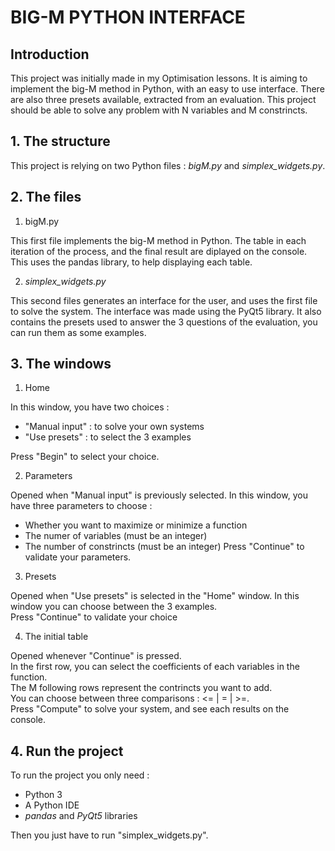 # BIG-M PYTHON INTERFACE

## Introduction

This project was initially made in my Optimisation lessons.
It is aiming to implement the big-M method in Python, with an easy to use interface.
There are also three presets available, extracted from an evaluation.
This project should be able to solve any problem with N variables and M constrincts.


## 1. The structure

This project is relying on two Python files : _bigM.py_ and _simplex_widgets.py_.

##  2. The files     

1. bigM.py

This first file implements the big-M method in Python.
The table in each iteration of the process, and the final result are diplayed on the console.
This uses the pandas library, to help displaying each table.

2. _simplex_widgets.py_

This second files generates an interface for the user, and uses the first file to solve the system.
The interface was made using the PyQt5 library.
It also contains the presets used to answer the 3 questions of the evaluation, you can run them as some examples.

## 3. The windows

1. Home

In this window, you have two choices :
* "Manual input" : to solve your own systems
* "Use presets"	: to select the 3 examples  

Press "Begin" to select your choice.

2. Parameters

Opened when "Manual input" is previously selected.
In this window, you have three parameters to choose :
* Whether you want to maximize or minimize a function
* The numer of variables (must be an integer)
* The number of constrincts (must be an integer)
Press "Continue" to validate your parameters.

3. Presets

Opened when "Use presets" is selected in the "Home" window.
In this window you can choose between the 3 examples.  
Press "Continue" to validate your choice

4. The initial table

Opened whenever "Continue" is pressed.  
In the first row, you can select the coefficients of each variables in the function.  
The M following rows represent the contrincts you want to add.  
You can choose between three comparisons : <= | = | >=.  
Press "Compute" to solve your system, and see each results on the console.


## 4. Run the project

To run the project you only need :
* Python 3
* A Python IDE
* _pandas_ and _PyQt5_ libraries  

Then you just have to run "simplex_widgets.py".